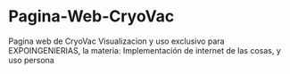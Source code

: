 # Pagina-Web-CryoVac
Pagina web de CryoVac
Visualizacion y uso exclusivo para EXPOINGENIERIAS, la materia: Implementación de internet de las cosas, y uso persona
